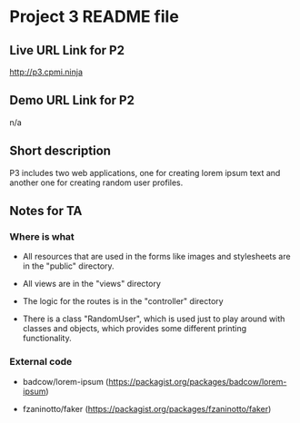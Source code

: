 Project 3 README file
=====================

Live URL Link for P2 
--------------------
http://p3.cpmi.ninja

Demo URL Link for P2
--------------------
n/a

Short description
-----------------
P3 includes two web applications, one for creating lorem ipsum text and another
one for creating random user profiles.

Notes for TA
------------

### Where is what

* All resources that are used in the forms like images and stylesheets are in the 
"public" directory.

* All views are in the "views" directory

* The logic for the routes is in the "controller" directory

* There is a class "RandomUser", which is used just to play around with classes 
and objects, which provides some different printing functionality.

### External code

* badcow/lorem-ipsum (https://packagist.org/packages/badcow/lorem-ipsum)

* fzaninotto/faker (https://packagist.org/packages/fzaninotto/faker)
